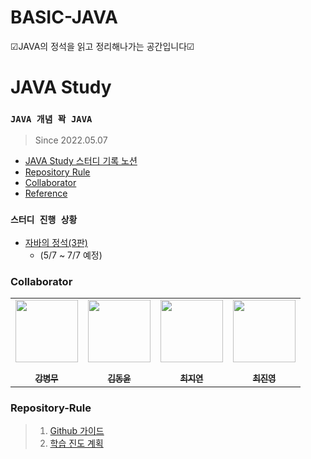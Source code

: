 # BASIC-JAVA
☑JAVA의 정석을 읽고 정리해나가는 공간입니다☑
# JAVA Study
### `JAVA 개념 꽉 JAVA`
> Since 2022.05.07
  - <a href="https://www.notion.so/STEADY-JAVA-89e1b363e2684f468ecda8a5d6de29d0"> JAVA Study 스터디 기록 노션</a>
  - [Repository Rule](#repository-rule)
  - [Collaborator](#collaborator)
  - [Reference](#reference)

### `스터디 진행 상황`
- [자바의 정석(3판)](first-study)
  - (5/7 ~ 7/7 예정)
  

### Collaborator

<p align="center">
  
<table align="center" >
   <tr>
        <td align="center"><a href="https://github.com/kingkangkr"><img src="https://github.com/kingkangkr.png" width="100px;" alt=""/><br /><sub><b><br/>강병무</b></sub></a></td>
        <td align="center"><a href="https://github.com/myway00"><img src="https://github.com/myway00.png" width="100px;" alt=""/><br /><sub><b><br/>김동윤</b></sub></a></td>
        <td align="center"><a href="https://github.com/ddongpuri"><img src="https://github.com/ddongpuri.png" width="100px;" alt=""/><br /><sub><b><br/>최지연</b></sub></a></td>
        <td align="center"><a href="https://github.com/wlsdud99"><img src="https://github.com/wlsdud99.png" width="100px;" alt=""/><br /><sub><b><br/>최진영</b></sub></a></td>
   </tr>
</table>

</p>

### Repository-Rule

> 1) [Github 가이드](https://www.notion.so/STEADY-JAVA-89e1b363e2684f468ecda8a5d6de29d0?p=21049fda22bd4cc0830606a08c917513)<br>
> 2) [학습 진도 계획](https://www.notion.so/STEADY-JAVA-89e1b363e2684f468ecda8a5d6de29d0?p=61d3a36fd27840f0b06198c1e8daf184)<br>

 <br> 
